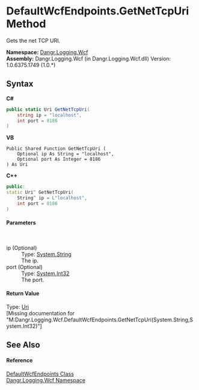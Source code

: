 # DefaultWcfEndpoints.GetNetTcpUri Method 
 

Gets the net TCP URI.

**Namespace:**&nbsp;<a href="N_Dangr_Logging_Wcf">Dangr.Logging.Wcf</a><br />**Assembly:**&nbsp;Dangr.Logging.Wcf (in Dangr.Logging.Wcf.dll) Version: 1.0.6375.1749 (1.0.*)

## Syntax

**C#**<br />
``` C#
public static Uri GetNetTcpUri(
	string ip = "localhost",
	int port = 8186
)
```

**VB**<br />
``` VB
Public Shared Function GetNetTcpUri ( 
	Optional ip As String = "localhost",
	Optional port As Integer = 8186
) As Uri
```

**C++**<br />
``` C++
public:
static Uri^ GetNetTcpUri(
	String^ ip = L"localhost", 
	int port = 8186
)
```


#### Parameters
&nbsp;<dl><dt>ip (Optional)</dt><dd>Type: <a href="http://msdn2.microsoft.com/en-us/library/s1wwdcbf" target="_blank">System.String</a><br />The ip.</dd><dt>port (Optional)</dt><dd>Type: <a href="http://msdn2.microsoft.com/en-us/library/td2s409d" target="_blank">System.Int32</a><br />The port.</dd></dl>

#### Return Value
Type: <a href="http://msdn2.microsoft.com/en-us/library/txt7706a" target="_blank">Uri</a><br />\[Missing <returns> documentation for "M:Dangr.Logging.Wcf.DefaultWcfEndpoints.GetNetTcpUri(System.String,System.Int32)"\]

## See Also


#### Reference
<a href="T_Dangr_Logging_Wcf_DefaultWcfEndpoints">DefaultWcfEndpoints Class</a><br /><a href="N_Dangr_Logging_Wcf">Dangr.Logging.Wcf Namespace</a><br />